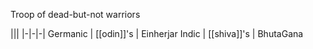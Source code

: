 Troop of dead-but-not warriors

|||
|-|-|-|
Germanic | [[odin]]'s | Einherjar 
Indic | [[shiva]]'s | BhutaGana